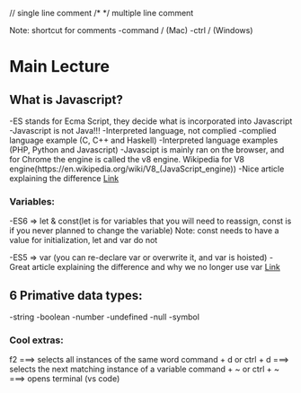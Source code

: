 // single line comment
/\* \*/ multiple line comment

Note:
shortcut for comments
-command / (Mac)
-ctrl / (Windows)

<h1>Main Lecture</h1>

<h2>What is Javascript?</h2>
-ES stands for Ecma Script, they decide what is incorporated into Javascript
-Javascript is not Java!!!
-Interpreted language, not complied
-complied language example (C, C++ and Haskell)
-Interpreted language examples (PHP, Python and Javascript)
-Javascipt is mainly ran on the browser, and for Chrome the engine is called the v8 engine. Wikipedia for V8 engine(https://en.wikipedia.org/wiki/V8_(JavaScript_engine))
-Nice article explaining the difference
<a href='https://www.freecodecamp.org/news/compiled-versus-interpreted-languages/'>Link</a>

<h3>Variables:</h3>
-ES6 => let & const(let is for variables that you will need to reassign, const is if you never planned to change the variable)
Note: const needs to have a value for initialization, let and var do not

-ES5 => var (you can re-declare var or overwrite it, and var is hoisted)
-Great article explaining the difference and why we no longer use var
<a href='https://www.freecodecamp.org/news/var-let-and-const-whats-the-difference/'>Link</a>

<h2>6 Primative data types:</h2>
-string
-boolean
-number
-undefined
-null
-symbol

<h3>Cool extras:</h3>
f2 ===> selects all instances of the same word
command + d or ctrl + d ===> selects the next matching instance of a variable
command + ~ or ctrl + ~ ===> opens terminal (vs code)
